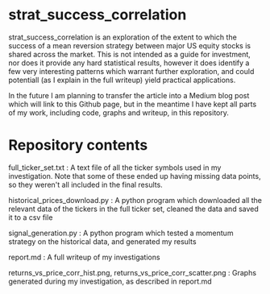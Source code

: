 # strat_success_correlation

strat_success_correlation is an exploration of the extent to which the success of a mean reversion strategy between major US equity stocks is shared across the market. This is not intended as a guide for investment, nor does it provide any hard statistical results, however it does identify a few very interesting patterns which warrant further exploration, and could potentiall (as I explain in the full writeup) yield practical applications.

In the future I am planning to transfer the article into a Medium blog post which will link to this Github page, but in the meantime I have kept all parts of my work, including code, graphs and writeup, in this repository.

# Repository contents

full_ticker_set.txt : A text file of all the ticker symbols used in my investigation. Note that some of these ended up having missing data points, so they weren't all included in the final results.

historical_prices_download.py : A python program which downloaded all the relevant data of the tickers in the full ticker set, cleaned the data and saved it to a csv file

signal_generation.py : A python program which tested a momentum strategy on the historical data, and generated my results

report.md : A full writeup of my investigations

returns_vs_price_corr_hist.png, returns_vs_price_corr_scatter.png : Graphs generated during my investigation, as described in report.md
